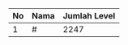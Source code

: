 | No | Nama            | Jumlah Level |
|----|-----------------|--------------|
| 1  | #    |    2247        |

